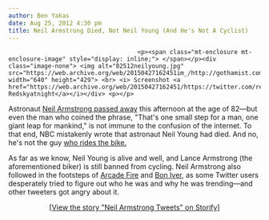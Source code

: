 ```yaml
---
author: Ben Yakas
date: Aug 25, 2012 4:30 pm
title: Neil Armstrong Died, Not Neil Young (And He's Not A Cyclist)
---
```


	
										<p><span class="mt-enclosure mt-enclosure-image" style="display: inline;"> </span></p><div class="image-none"> <img alt="82512neilyoung.jpg" src="https://web.archive.org/web/20150427162451im_/http://gothamist.com/attachments/byakas/82512neilyoung.jpg" width="640" height="429"> <br> <i> Screenshot <a href="https://web.archive.org/web/20150427162451/https://twitter.com/redskyatnight/status/239441745568473088/photo/1/large">via Redskyatnight</a></i></div> <p></p>

<p>Astronaut <a href="https://web.archive.org/web/20150427162451/http://gothamist.com/2012/08/25/astronaut_neil_armstrong_first_man.php">Neil Armstrong passed away</a> this afternoon at the age of 82&#x2014;but even the man who coined the phrase, &quot;That&apos;s one small step for a man, one giant leap for mankind,&quot; is not immune to the confusion of the internet. To that end, NBC mistakenly wrote that astronaut Neil Young had died. And no, he&apos;s not the guy <a href="https://web.archive.org/web/20150427162451/https://twitter.com/Rach_Withers/status/239448888501731328">who rides the bike.</a> </p>

<p>As far as we know, Neil Young is alive and well, and Lance Armstrong (the aforementioned biker) is still banned from cycling. Neil Armstrong also followed in the footsteps of <a href="https://web.archive.org/web/20150427162451/http://gothamist.com/2011/02/14/arcade_fire_1.php">Arcade Fire</a> and <a href="https://web.archive.org/web/20150427162451/http://gothamist.com/2012/02/13/this_years_who_is_arcade_fire_who_i.php">Bon Iver</a>, as some Twitter users desperately tried to figure out who he was and why he was trending&#x2014;and other tweeters got angry about it.</p>

<center><script src="https://web.archive.org/web/20150427162451js_/http://storify.com/jenchung/neil-armstrong-tweets.js"></script><noscript>[<a href="https://web.archive.org/web/20150427162451/http://storify.com/jenchung/neil-armstrong-tweets" target="_blank">View the story "Neil Armstrong Tweets" on Storify</a>]</noscript></center>					
										
									
				